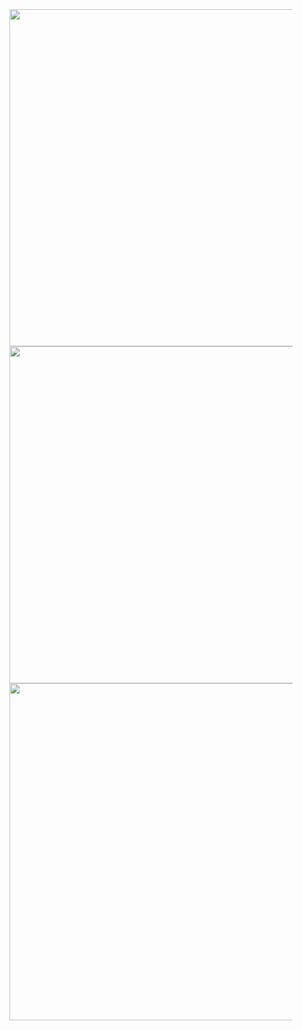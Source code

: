 <div >
  <img src="https://github-readme-stats.vercel.app/api?username=QuyDang1108&count_private=true&show_icons=true&theme=default&hide_border=true" width="600">

  <img src="https://github-readme-streak-stats.herokuapp.com/?user=QuyDang1108&theme=default&hide_border=true" width="600">
</div>

<img src="https://github-readme-stats.vercel.app/api/top-langs/?username=QuyDang1108&langs_count=5&theme=default&show_icons=true&hide_border=true" width="600">
